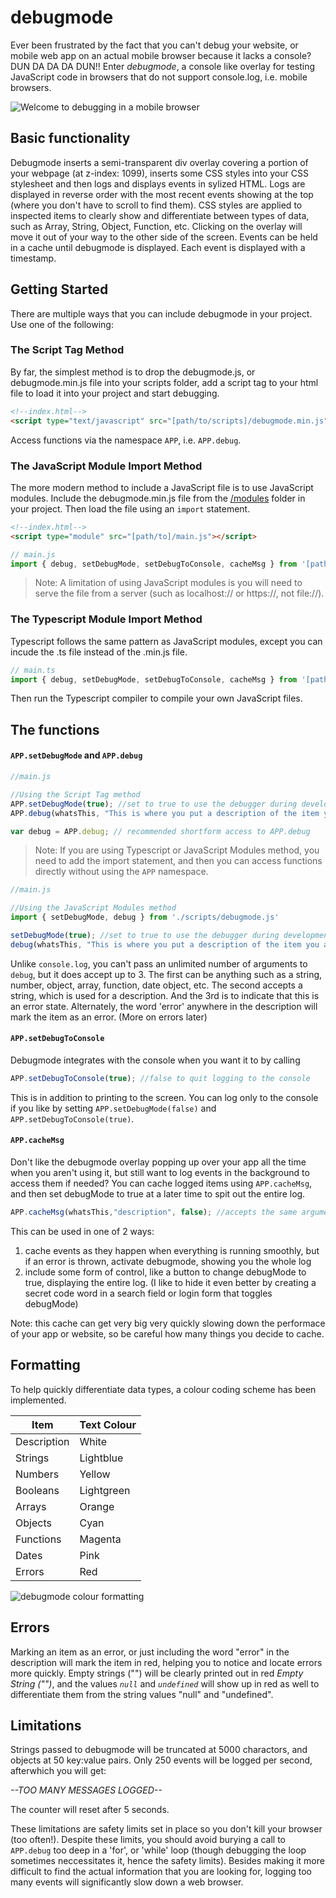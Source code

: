 # debugmode
Ever been frustrated by the fact that you can't debug your website, or mobile web app on an actual mobile 
browser because it lacks a console? DUN DA DA DA DUN!! Enter *debugmode*, a console like overlay for 
testing JavaScript code in browsers that do not support console.log, i.e. mobile browsers.

![Welcome to debugging in a mobile browser](img/debugmode-welcome.png)

## Basic functionality
Debugmode inserts a semi-transparent div overlay covering a portion of your webpage (at z-index: 1099), 
inserts some CSS styles into your CSS stylesheet and then logs and displays events in sylized HTML. 
Logs are displayed in reverse order with the most recent events showing at the top (where you don't have 
to scroll to find them). CSS styles are applied to inspected items to clearly show and differentiate 
between types of data, such as Array, String, Object, Function, etc. Clicking on the overlay will move 
it out of your way to the other side of the screen. Events can be held in a cache until debugmode is 
displayed. Each event is displayed with a timestamp.

## Getting Started
There are multiple ways that you can include debugmode in your project. Use one of the following:

### The Script Tag Method
By far, the simplest method is to drop the debugmode.js, or debugmode.min.js file into your scripts folder, add a script tag to your html 
file to load it into your project and start debugging.

```HTML 
<!--index.html-->
<script type="text/javascript" src="[path/to/scripts]/debugmode.min.js"></script>
```
Access functions via the namespace `APP`, i.e. `APP.debug`.

### The JavaScript Module Import Method
The more modern method to include a JavaScript file is to use JavaScript modules. Include the debugmode.min.js
file from the [/modules](https://www.github.com/ggoodkey/debugmode/modules) folder in your project. Then load the file using an `import` statement.

```HTML
<!--index.html--> 
<script type="module" src="[path/to]/main.js"></script>
```

```JavaScript
// main.js
import { debug, setDebugMode, setDebugToConsole, cacheMsg } from '[path/to/scripts]/debugmode.min.js'
```
> Note: A limitation of using JavaScript modules is you will need to serve the file from a server (such as localhost:// or https://, not file://).

### The Typescript Module Import Method
Typescript follows the same pattern as JavaScript modules, except you can incude the .ts file instead of the .min.js file.
```Typescript
// main.ts
import { debug, setDebugMode, setDebugToConsole, cacheMsg } from '[path/to/scripts]/debugmode'
```
Then run the Typescript compiler to compile your own JavaScript files.

## The functions

#### `APP.setDebugMode` and `APP.debug`

```javascript
//main.js

//Using the Script Tag method
APP.setDebugMode(true); //set to true to use the debugger during development
APP.debug(whatsThis, "This is where you put a description of the item you are inspecting", true);

var debug = APP.debug; // recommended shortform access to APP.debug
```

> Note: If you are using Typescript or JavaScript Modules method, you need to add the import statement, and then you can access functions directly without using the `APP` namespace.
```javascript
//main.js

//Using the JavaScript Modules method
import { setDebugMode, debug } from './scripts/debugmode.js'

setDebugMode(true); //set to true to use the debugger during development
debug(whatsThis, "This is where you put a description of the item you are inspecting", true);
```
Unlike `console.log`, you can't pass an unlimited number of arguments to `debug`, but it does accept 
up to 3. The first can be anything such as a string, number, object, array, function, date object, 
etc. The second accepts a string, which is used for a description. And the 3rd is to indicate that 
this is an error state. Alternately, the word 'error' anywhere in the description will mark the item 
as an error. (More on errors later)

#### `APP.setDebugToConsole`
Debugmode integrates with the console when you want it to by calling

```javascript
APP.setDebugToConsole(true); //false to quit logging to the console
```

This is in addition to printing to the screen. You can log only to the console if you like by setting `APP.setDebugMode(false)` and `APP.setDebugToConsole(true)`.

#### `APP.cacheMsg`
Don't like the debugmode overlay popping up over your app all the time when you aren't using it, 
but still want to log events in the background to access them if needed? You can cache logged items 
using `APP.cacheMsg`, and then set debugMode to true at a later time to spit out the entire log.

```javascript
APP.cacheMsg(whatsThis,"description", false); //accepts the same arguments as APP.debug
```

This can be used in one of 2 ways:

1. cache events as they happen when everything is running smoothly, but if an error is thrown, activate debugmode, showing you the whole log
1. include some form of control, like a button to change debugMode to true, displaying the entire log. (I like to hide it even better by creating a secret code word in a search field or login form that toggles debugMode)

Note: this cache can get very big very quickly slowing down the performace of your app or website, 
so be careful how many things you decide to cache.

## Formatting
To help quickly differentiate data types, a colour coding scheme has been implemented.

Item|Text Colour
----|----
Description|White
Strings|Lightblue
Numbers|Yellow
Booleans|Lightgreen
Arrays|Orange
Objects|Cyan
Functions|Magenta
Dates|Pink
Errors|Red

![debugmode colour formatting](img/debugmode-example.png)

## Errors
Marking an item as an error, or just including the word "error" in the description will mark the item 
in red, helping you to notice and locate errors more quickly. Empty strings ("\") will be clearly 
printed out in red *Empty String ("\")*, and the values *`null`* and *`undefined`* will show up in red as 
well to differentiate them from the string values "null" and "undefined".

## Limitations
Strings passed to debugmode will be truncated at 5000 charactors, and objects at 50 key:value pairs. Only 
250 events will be logged per second, afterwhich you will get:

*--TOO MANY MESSAGES LOGGED--*

The counter will reset after 5 seconds.

These limitations are safety limits set in place so you don't kill your browser (too often!). Despite 
these limits, you should avoid burying a call to `APP.debug` too deep in a 'for', or 'while' loop 
(though debugging the loop sometimes neccessitates it, hence the safety limits). Besides making it more 
difficult to find the actual information that you are looking for, logging too many events will 
significantly slow down a web browser.